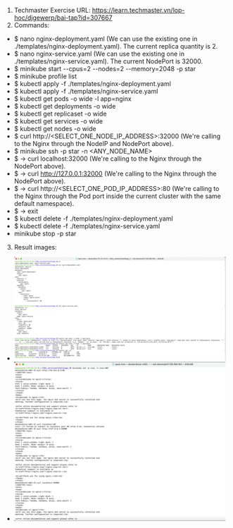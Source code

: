 1. Techmaster Exercise URL: https://learn.techmaster.vn/lop-hoc/djgewerp/bai-tap?id=307667
2. Commands:
- $ nano nginx-deployment.yaml (We can use the existing one in ./templates/nginx-deployment.yaml). The current replica quantity is 2.
- $ nano nginx-service.yaml (We can use the existing one in ./templates/nginx-service.yaml). The current NodePort is 32000.
- $ minikube start --cpus=2 --nodes=2 --memory=2048 -p star
- $ minikube profile list
- $ kubectl apply -f ./templates/nginx-deployment.yaml
- $ kubectl apply -f ./templates/nginx-service.yaml
- $ kubectl get pods -o wide -l app=nginx
- $ kubectl get deployments -o wide
- $ kubectl get replicaset -o wide
- $ kubectl get services -o wide
- $ kubectl get nodes -o wide
- $ curl http://<SELECT_ONE_NODE_IP_ADDRESS>:32000 (We're calling to the Nginx through the NodeIP and NodePort above).
- $ minikube ssh -p star -n <ANY_NODE_NAME>
- $ -> curl localhost:32000 (We're calling to the Nginx through the NodePort above).
- $ -> curl http://127.0.0.1:32000 (We're calling to the Nginx through the NodePort above).
- $ -> curl http://<SELECT_ONE_POD_IP_ADDRESS>:80 (We're calling to the Nginx through the Pod port inside the current cluster with the same default namespace).
- $ -> exit
- $ kubectl delete -f ./templates/nginx-deployment.yaml
- $ kubectl delete -f ./templates/nginx-service.yaml
- minikube stop -p star
3. Result images:
  - ![Ảnh 1](./images/1.png)
  - ![Ảnh 2](./images/2.png)
